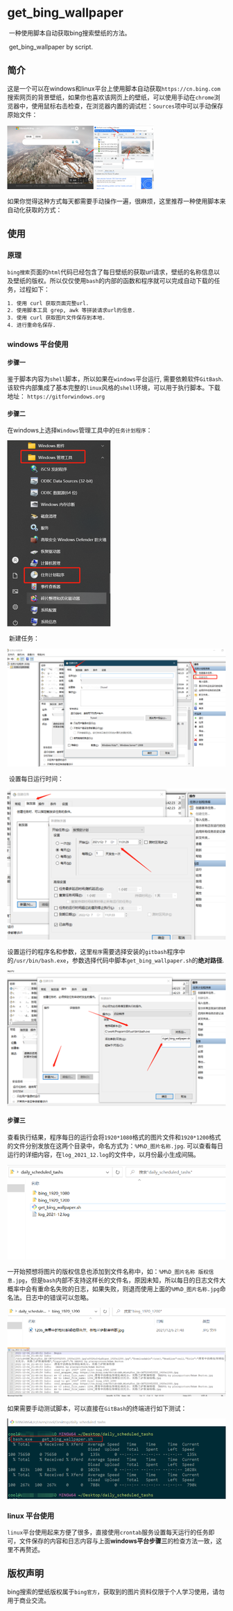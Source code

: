 # get_bing_wallpaper

​		一种使用脚本自动获取bing搜索壁纸的方法。

​		get_bing_wallpaper by script.

## 简介

​	   这是一个可以在windows和linux平台上使用脚本自动获取`https://cn.bing.com`搜索网页的背景壁纸，如果你也喜欢该网页上的壁纸，可以使用手动在`chrome`浏览器中，使用鼠标右击检查，在浏览器内置的调试栏：`Sources`项中可以手动保存原始文件：

<img src=".\resc\img\get_by_hand.png" alt="手动获取" style="zoom: 33%;" />

​		如果你觉得这种方式每天都需要手动操作一遍，很麻烦，这里推荐一种使用脚本来自动化获取的方式：

## 使用

### 原理

​		`bing搜索`页面的`html`代码已经包含了每日壁纸的获取url请求，壁纸的名称信息以及壁纸的版权。所以仅仅使用`bash`的内部的函数和程序就可以完成自动下载的任务，过程如下：

```sh
1. 使用 curl 获取页面完整url.
2. 使用脚本工具 grep, awk 等拼装请求url的信息.
3. 使用 curl 获取图片文件保存到本地.
4. 进行重命名保存.
```

### windows 平台使用

#### 步骤一

​		鉴于脚本内容为`shell`脚本，所以如果在`windows`平台运行, 需要依赖软件`GitBash`. 该软件内部集成了基本完整的`linux`风格的`shell`环境，可以用于执行脚本。下载地址： `https://gitforwindows.org`

#### 步骤二

​		在windows上选择`Windows`管理工具中的`任务计划程序`：

<img src=".\resc\img\win_1.png" alt="添加定时任务" style="zoom:50%;" />

​		新建任务：

<img src=".\resc\img\win_2.png" alt="新建任务" style="zoom:50%;" />

​		设置每日运行时间：

<img src=".\resc\img\win_3.png" alt="设置时间" style="zoom:50%;" />

​		设置运行的程序名和参数，这里`程序`需要选择安装的`gitbash`程序中的`/usr/bin/bash.exe`，参数选择代码中脚本`get_bing_wallpaper.sh`的**绝对路径**.

<img src=".\resc\img\win_4.png" alt="添加运行参数" style="zoom:50%;" />

#### 步骤三
​		查看执行结果，程序每日的运行会将`1920*1080`格式的图片文件和`1920*1200`格式的文件分别发放在这两个目录中，命名方式为：`%M%D_图片名称.jpg`. 可以查看每日运行的详细内容，在`log_2021_12.log`的文件中，以月份最小生成间隔。

<img src=".\resc\img\win_5.png" alt="保存路径" style="zoom: 67%;" />

​		一开始预想将图片的版权信息也添加到文件名称中，如：`%M%D_图片名称 版权信息.jpg`，但是`bash`内部不支持这样长的文件名，原因未知，所以每日的日志文件大概率中会有重命名失败的日志，如果失败，则退而使用上面的`%M%D_图片名称.jpg`命名法。日志中的错误可以忽略。

<img src=".\resc\img\win_6.png" alt="保存路径2" style="zoom: 67%;" />

<img src=".\resc\img\win_7.png" alt="文件日志" style="zoom: 67%;" />

​		如果需要手动测试脚本，可以直接在`GitBash`的终端进行如下测试：

<img src=".\resc\img\win_8.png" alt="手动运行" style="zoom: 67%;" />

### linux 平台使用

​		`linux`平台使用起来方便了很多，直接使用`crontab`服务设置每天运行的任务即可，文件保存的内容和日志内容与上面**windows平台步骤三**的检查方法一致，这里不再赘述。

## 版权声明

​		bing搜索的壁纸版权属于`bing官方`，获取到的图片资料仅限于个人学习使用，请勿用于商业交流。

